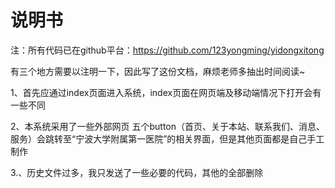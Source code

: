 # 说明书
注：所有代码已在github平台：https://github.com/123yongming/yidongxitong

有三个地方需要以注明一下，因此写了这份文档，麻烦老师多抽出时间阅读~

1、首先应通过index页面进入系统，index页面在网页端及移动端情况下打开会有一些不同

2、本系统采用了一些外部网页
五个button（首页、关于本站、联系我们、消息、服务）会跳转至“宁波大学附属第一医院”的相关界面，但是其他页面都是自己手工制作

3.、历史文件过多，我只发送了一些必要的代码，其他的全部删除

